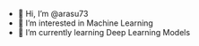 - 👋 Hi, I’m @arasu73
- 👀 I’m interested in Machine Learning
- 🌱 I’m currently learning Deep Learning Models

<!---
arasu73/arasu73 is a ✨ special ✨ repository because its `README.md` (this file) appears on your GitHub profile.
You can click the Preview link to take a look at your changes.
--->

